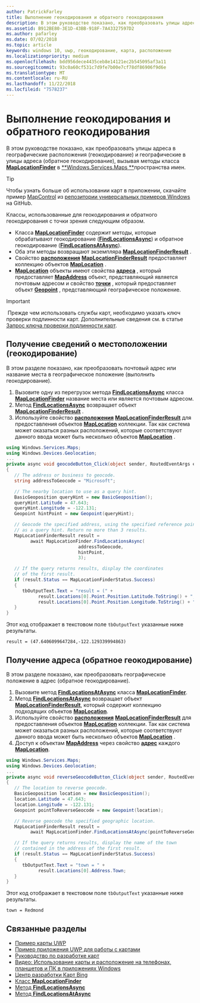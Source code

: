 ```yaml
---
author: PatrickFarley
title: Выполнение геокодирования и обратного геокодирования
description: В этом руководстве показано, как преобразовать улицы адреса в географические расположения (геокодирование) и географические в улицы адреса (обратное геокодирование), вызывая методы класса MapLocationFinder в пространстве имен Windows.Services.Maps.
ms.assetid: B912BE80-3E1D-43BB-918F-7A43327597D2
ms.author: pafarley
ms.date: 07/02/2018
ms.topic: article
keywords: windows 10, uwp, геокодирование, карта, расположение
ms.localizationpriority: medium
ms.openlocfilehash: bdd956dece4435ceb8e14121ec2b545095af3a11
ms.sourcegitcommit: 93c0a60cf531c7d9fe7b00e7cf78df86906f9d6e
ms.translationtype: MT
ms.contentlocale: ru-RU
ms.lasthandoff: 11/22/2018
ms.locfileid: "7578237"
---
```

# <a name="perform-geocoding-and-reverse-geocoding"></a>Выполнение геокодирования и обратного геокодирования

В этом руководстве показано, как преобразовать улицы адреса в географические расположения (геокодирование) и географические в улицы адреса (обратное геокодирование), вызывая методы класса [**MapLocationFinder**](https://msdn.microsoft.com/library/windows/apps/dn627550) в [**Windows.Services.Maps **](https://msdn.microsoft.com/library/windows/apps/dn636979)пространства имен.

> [!TIP]
> Чтобы узнать больше об использовании карт в приложении, скачайте пример [MapControl](https://github.com/Microsoft/Windows-universal-samples/tree/master/Samples/MapControl) из [репозитории универсальных примеров Windows](hhttps://github.com/Microsoft/Windows-universal-samples) на GitHub.

Классы, использованные для геокодирования и обратного геокодирования с точки зрения следующим образом.

-   Класса [**MapLocationFinder**](https://msdn.microsoft.com/library/windows/apps/dn627550) содержит методы, которые обрабатывают геокодирование ([**FindLocationsAsync**](https://msdn.microsoft.com/library/windows/apps/dn636925)) и обратное геокодирование ([**FindLocationsAtAsync**](https://msdn.microsoft.com/library/windows/apps/dn636928)).
-   Оба эти методы возвращают экземпляра [**MapLocationFinderResult**](https://msdn.microsoft.com/library/windows/apps/dn627551) .
-   Свойство [**расположения**](https://msdn.microsoft.com/library/windows/apps/dn627552) [**MapLocationFinderResult**](https://msdn.microsoft.com/library/windows/apps/dn627551) предоставляет коллекцию объектов [**MapLocation**](https://msdn.microsoft.com/library/windows/apps/dn627549) . 
-   [**MapLocation**](https://msdn.microsoft.com/library/windows/apps/dn627549) объекты имеют свойства [**адреса**](https://msdn.microsoft.com/library/windows/apps/dn636929) , который предоставляет [**MapAddress**](https://msdn.microsoft.com/library/windows/apps/dn627533) объект, представляющий является почтовым адресом и свойство [**точки**](https://docs.microsoft.com/uwp/api/windows.services.maps.maplocation.point) , который предоставляет объект [**Geopoint**](https://docs.microsoft.com/uwp/api/windows.devices.geolocation.geopoint) , представляющий географическое положение.

> [!IMPORTANT]
> Прежде чем использовать службы карт, необходимо указать ключ проверки подлинности карт. Дополнительные сведения см. в статье [Запрос ключа проверки подлинности карт](authentication-key.md).

## <a name="get-a-location-geocode"></a>Получение сведений о местоположении (геокодирование)

В этом разделе показано, как преобразовать почтовый адрес или название места в географическое положение (выполнить геокодирование).

1.  Вызовите одну из перегрузок метода [**FindLocationsAsync**](https://msdn.microsoft.com/library/windows/apps/dn636925) класса [**MapLocationFinder**](https://msdn.microsoft.com/library/windows/apps/dn627550) название места или является почтовым адресом.
2.  Метод [**FindLocationsAsync**](https://msdn.microsoft.com/library/windows/apps/dn636925) возвращает объект [**MapLocationFinderResult**](https://msdn.microsoft.com/library/windows/apps/dn627551) .
3.  Используйте свойство [**расположения**](https://msdn.microsoft.com/library/windows/apps/dn627552) [**MapLocationFinderResult**](https://msdn.microsoft.com/library/windows/apps/dn627551) для предоставления объектов [**MapLocation**](https://msdn.microsoft.com/library/windows/apps/dn627549) коллекции. Так как система может оказаться разных расположений, которые соответствуют данного ввода может быть несколько объектов [**MapLocation**](https://msdn.microsoft.com/library/windows/apps/dn627549) .

```csharp
using Windows.Services.Maps;
using Windows.Devices.Geolocation;
...
private async void geocodeButton_Click(object sender, RoutedEventArgs e)
{
   // The address or business to geocode.
   string addressToGeocode = "Microsoft";

   // The nearby location to use as a query hint.
   BasicGeoposition queryHint = new BasicGeoposition();
   queryHint.Latitude = 47.643;
   queryHint.Longitude = -122.131;
   Geopoint hintPoint = new Geopoint(queryHint);

   // Geocode the specified address, using the specified reference point
   // as a query hint. Return no more than 3 results.
   MapLocationFinderResult result =
         await MapLocationFinder.FindLocationsAsync(
                           addressToGeocode,
                           hintPoint,
                           3);

   // If the query returns results, display the coordinates
   // of the first result.
   if (result.Status == MapLocationFinderStatus.Success)
   {
      tbOutputText.Text = "result = (" +
            result.Locations[0].Point.Position.Latitude.ToString() + "," +
            result.Locations[0].Point.Position.Longitude.ToString() + ")";
   }
}
```

Этот код отображает в текстовом поле `tbOutputText` указанные ниже результаты.

``` syntax
result = (47.6406099647284,-122.129339994863)
```

## <a name="get-an-address-reverse-geocode"></a>Получение адреса (обратное геокодирование)

В этом разделе показано, как преобразовать географическое положение в адрес (обратное геокодирование).

1.  Вызовите метод [**FindLocationsAtAsync**](https://msdn.microsoft.com/library/windows/apps/dn636928) класса [**MapLocationFinder**](https://msdn.microsoft.com/library/windows/apps/dn627550).
2.  Метод [**FindLocationsAtAsync**](https://msdn.microsoft.com/library/windows/apps/dn636928) возвращает объект [**MapLocationFinderResult**](https://msdn.microsoft.com/library/windows/apps/dn627551), который содержит коллекцию подходящих объектов [**MapLocation**](https://msdn.microsoft.com/library/windows/apps/dn627549).
3.  Используйте свойство [**расположения**](https://msdn.microsoft.com/library/windows/apps/dn627552) [**MapLocationFinderResult**](https://msdn.microsoft.com/library/windows/apps/dn627551) для предоставления объектов [**MapLocation**](https://msdn.microsoft.com/library/windows/apps/dn627549) коллекции. Так как система может оказаться разных расположений, которые соответствуют данного ввода может быть несколько объектов [**MapLocation**](https://msdn.microsoft.com/library/windows/apps/dn627549) .
4.  Доступ к объектам [**MapAddress**](https://msdn.microsoft.com/library/windows/apps/dn627533) через свойство [**адрес**](https://msdn.microsoft.com/library/windows/apps/dn636929) каждого [**MapLocation**](https://msdn.microsoft.com/library/windows/apps/dn627549).

```csharp
using Windows.Services.Maps;
using Windows.Devices.Geolocation;
...
private async void reverseGeocodeButton_Click(object sender, RoutedEventArgs e)
{
   // The location to reverse geocode.
   BasicGeoposition location = new BasicGeoposition();
   location.Latitude = 47.643;
   location.Longitude = -122.131;
   Geopoint pointToReverseGeocode = new Geopoint(location);

   // Reverse geocode the specified geographic location.
   MapLocationFinderResult result =
         await MapLocationFinder.FindLocationsAtAsync(pointToReverseGeocode);

   // If the query returns results, display the name of the town
   // contained in the address of the first result.
   if (result.Status == MapLocationFinderStatus.Success)
   {
      tbOutputText.Text = "town = " +
            result.Locations[0].Address.Town;
   }
}
```

Этот код отображает в текстовом поле `tbOutputText` указанные ниже результаты.

``` syntax
town = Redmond
```

## <a name="related-topics"></a>Связанные разделы

* [Пример карты UWP](http://go.microsoft.com/fwlink/p/?LinkId=619977)
* [Пример приложения UWP для работы с картами](http://go.microsoft.com/fwlink/p/?LinkId=619982)
* [Руководство по разработке карт](https://msdn.microsoft.com/library/windows/apps/dn596102)
* [Видео: Использование карты и расположение на телефонах, планшетов и ПК в приложениях Windows](https://channel9.msdn.com/Events/Build/2015/2-757)
* [Центр разработки Карт Bing](https://www.bingmapsportal.com/)
* [Класс **MapLocationFinder**](https://msdn.microsoft.com/library/windows/apps/dn627550)
* [Метод **FindLocationsAsync**](https://msdn.microsoft.com/library/windows/apps/dn636925)
* [Метод **FindLocationsAtAsync**](https://msdn.microsoft.com/library/windows/apps/dn636928)
